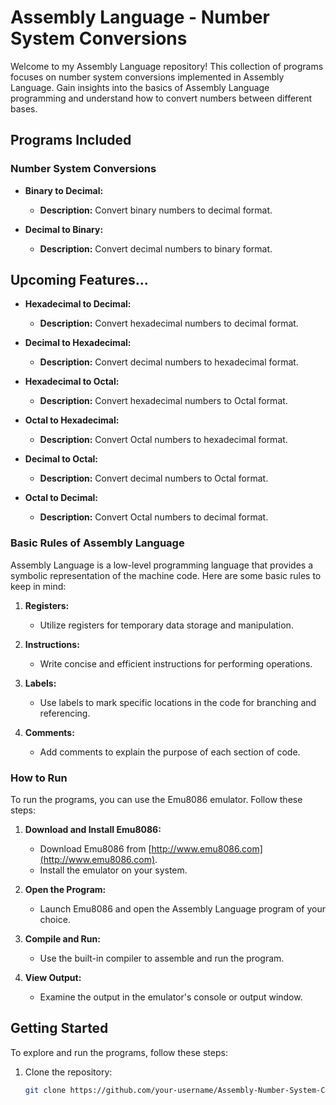 # Assembly Language - Number System Conversions

Welcome to my Assembly Language repository! This collection of programs focuses on number system conversions implemented in Assembly Language. Gain insights into the basics of Assembly Language programming and understand how to convert numbers between different bases.

## Programs Included

### Number System Conversions

- **Binary to Decimal:**
  - **Description:** Convert binary numbers to decimal format.

- **Decimal to Binary:**
  - **Description:** Convert decimal numbers to binary format.


## Upcoming Features...

- **Hexadecimal to Decimal:**
  - **Description:** Convert hexadecimal numbers to decimal format.

- **Decimal to Hexadecimal:**
  - **Description:** Convert decimal numbers to hexadecimal format.
 
- **Hexadecimal to Octal:**
  - **Description:** Convert hexadecimal numbers to Octal format.
    
- **Octal to Hexadecimal:**
  - **Description:** Convert Octal numbers to hexadecimal format.
    
- **Decimal to Octal:**
  - **Description:** Convert decimal numbers to Octal format.

- **Octal to Decimal:**
  - **Description:** Convert Octal numbers to decimal format.

    
### Basic Rules of Assembly Language

Assembly Language is a low-level programming language that provides a symbolic representation of the machine code. Here are some basic rules to keep in mind:

1. **Registers:**
   - Utilize registers for temporary data storage and manipulation.

2. **Instructions:**
   - Write concise and efficient instructions for performing operations.

3. **Labels:**
   - Use labels to mark specific locations in the code for branching and referencing.

4. **Comments:**
   - Add comments to explain the purpose of each section of code.

### How to Run

To run the programs, you can use the Emu8086 emulator. Follow these steps:

1. **Download and Install Emu8086:**
   - Download Emu8086 from [http://www.emu8086.com](http://www.emu8086.com).
   - Install the emulator on your system.

2. **Open the Program:**
   - Launch Emu8086 and open the Assembly Language program of your choice.

3. **Compile and Run:**
   - Use the built-in compiler to assemble and run the program.

4. **View Output:**
   - Examine the output in the emulator's console or output window.

## Getting Started

To explore and run the programs, follow these steps:

1. Clone the repository:
   ```bash
   git clone https://github.com/your-username/Assembly-Number-System-Conversion.git
